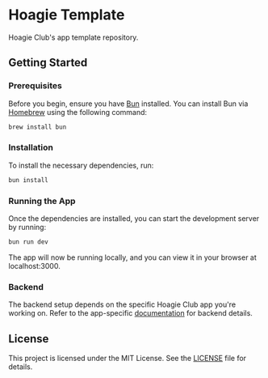 # Hoagie Template

Hoagie Club's app template repository.

## Getting Started

### Prerequisites

Before you begin, ensure you have [Bun](https://bun.sh/) installed. You can install Bun via [Homebrew](https://brew.sh/) using the following command:

```bash
brew install bun
```

### Installation

To install the necessary dependencies, run:

```bash
bun install
```

### Running the App

Once the dependencies are installed, you can start the development server by running:

```bash
bun run dev
```

The app will now be running locally, and you can view it in your browser at localhost:3000.

### Backend

The backend setup depends on the specific Hoagie Club app you're working on. Refer to the app-specific [documentation](https://docs.hoagie.io/) for backend details.

## License

This project is licensed under the MIT License. See the [LICENSE](./LICENSE) file for details.
